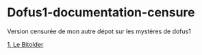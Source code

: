 # Dofus1-documentation-censure
Version censurée de mon autre dépot sur les mystères de dofus1

[1. Le Bitolder](/pages/bitolder.md)
